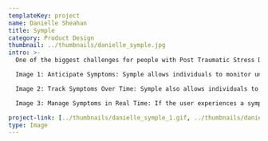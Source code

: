 ```yaml
---
templateKey: project
name: Danielle Sheahan
title: Symple
category: Product Design
thumbnail: ../thumbnails/danielle_symple.jpg
intro: >-
  One of the biggest challenges for people with Post Traumatic Stress Disorder (PTSD) is being able to recognize and cope with symptoms such as flashbacks, insomnia, and panic attacks. SYMPLE gives people more control over their mental health by enabling them to anticipate, manage, and track their PTSD symptoms. The app is designed to accompany a wearable smart device that monitors the individual’s physical and mental health.

  Image 1: Anticipate Symptoms: Symple allows individuals to monitor unique risk factors such as isolation, inactivity, and fatigue, and it suggests actions they can take to reduce their risk of experiencing a symptom.

  Image 2: Track Symptoms Over Time: Symple also allows individuals to document the frequency and severity of their symptoms over time, enabling them to observe patterns and track progress.

  Image 3: Manage Symptoms in Real Time: If the user experiences a symptom the app takes them through a sequence which asks them a few simple questions and provides them with some customized coping mechanisms to help them get through the episode.

project-link: [../thumbnails/danielle_symple_1.gif, ../thumbnails/danielle_symple_2.gif, ../thumbnails/danielle_symple_3.gif]
type: Image
---
```

